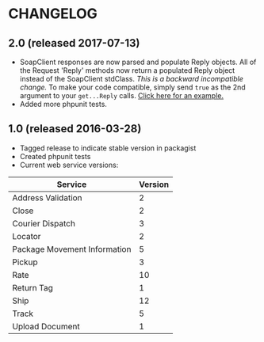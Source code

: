 # CHANGELOG

## 2.0 (released 2017-07-13)

- SoapClient responses are now parsed and populate Reply objects. All of the Request 'Reply' methods now return a populated Reply object instead of the SoapClient stdClass.  *This is a backward incompatible change.* To make your code compatible, simply send `true` as the 2nd argument to your `get...Reply` calls. [Click here for an example.](src/FedEx/RateService/Request.php#L27)   
- Added more phpunit tests.

## 1.0 (released 2016-03-28)

- Tagged release to indicate stable version in packagist
- Created phpunit tests
- Current web service versions:

|Service|Version|
|---|---|
|Address Validation|2|
|Close|2|
|Courier Dispatch|3|
|Locator|2|
|Package Movement Information|5|
|Pickup|3|
|Rate|10|
|Return Tag|1|
|Ship|12|
|Track|5|
|Upload Document|1|
  
